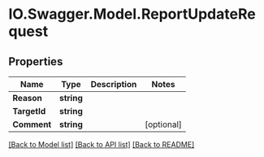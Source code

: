 # IO.Swagger.Model.ReportUpdateRequest
## Properties

Name | Type | Description | Notes
------------ | ------------- | ------------- | -------------
**Reason** | **string** |  | 
**TargetId** | **string** |  | 
**Comment** | **string** |  | [optional] 

[[Back to Model list]](../README.md#documentation-for-models) [[Back to API list]](../README.md#documentation-for-api-endpoints) [[Back to README]](../README.md)

